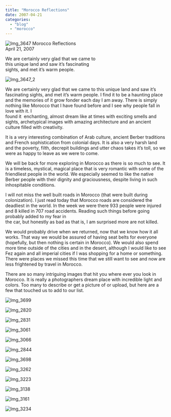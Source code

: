 ```yaml
---
title: "Morocco Reflections"
date: 2007-04-21
categories: 
  - "blog"
  - "morocco"
---
```


 ![Img_3647](https://pub-ac94b3f306b24c0dba4238943c97f2e1.r2.dev/photos/uncategorized/2008/03/24/img_3647.png) Morocco Reflections  
April 21, 2007

We are certainly very glad that we came to  
this unique land and saw it’s fascinating  
sights, and met it’s warm people.

<!--more-->

![Img_3647_2](https://pub-ac94b3f306b24c0dba4238943c97f2e1.r2.dev/photos/uncategorized/2008/03/24/img_3647_2.png)

  
We are certainly very glad that we came to this unique land and saw it’s fascinating sights, and met it’s warm people. I find it to be a haunting place and the memories of it grow fonder each day I am away. There is simply nothing like Morocco that I have found before and I see why people fall in love with it. I  
found it  enchanting, almost dream like at times with exciting smells and sights, archetypical images with amazing architecture and an ancient culture filled with creativity.

It is a very interesting combination of Arab culture, ancient Berber traditions and French sophistication from colonial days. It is also a very harsh land and the poverty, filth, decrepit buildings and utter chaos takes it’s toll, so we were as happy to leave as we were to come.

We will be back for more exploring in Morocco as there is so much to see. It is a timeless, mystical, magical place that is very romantic with some of the friendliest people in the world. We especially seemed to like the native Berber people with their dignity and graciousness, despite living in such inhospitable conditions.

I will not miss the well built roads in Morocco (that were built during colonization). I just read today that Morocco roads are considered the deadliest in the world. In the week we were there 933 people were injured and 8 killed in 707 road accidents. Reading such things before going probably added to my fear in  
the car, but honestly as bad as that is, I am surprised more are not killed.

We would probably drive when we returned, now that we know how it all works. That way we would be assured of having seat belts for everyone (hopefully, but then nothing is certain in Morocco). We would also spend more time outside of the cities and in the desert, although I would like to see Fez again and all imperial cities if I was shopping for a home or something. There were places we missed this time that we still want to see and now are less frightened by travel in Morocco.

There are so many intriguing images that hit you where ever you look in Morocco. It is really a photographers dream place with incredible light and colors. Too many to describe or get a picture of or upload, but here are a few that touched us to add to our list.

![Img_3699](https://pub-ac94b3f306b24c0dba4238943c97f2e1.r2.dev/photos/uncategorized/2008/03/24/img_3699.png)

![Img_2820](https://pub-ac94b3f306b24c0dba4238943c97f2e1.r2.dev/photos/uncategorized/2008/03/24/img_2820.png)

![Img_2831](https://pub-ac94b3f306b24c0dba4238943c97f2e1.r2.dev/photos/uncategorized/2008/03/24/img_2831.png)

![Img_3061](https://pub-ac94b3f306b24c0dba4238943c97f2e1.r2.dev/photos/uncategorized/2008/03/24/img_3061.png)

![Img_3066](https://pub-ac94b3f306b24c0dba4238943c97f2e1.r2.dev/photos/uncategorized/2008/03/24/img_3066.png)

![Img_2844](https://pub-ac94b3f306b24c0dba4238943c97f2e1.r2.dev/photos/uncategorized/2008/03/24/img_2844.png)

![Img_3698](https://pub-ac94b3f306b24c0dba4238943c97f2e1.r2.dev/photos/uncategorized/2008/03/24/img_3698.png)

![Img_3262](https://pub-ac94b3f306b24c0dba4238943c97f2e1.r2.dev/photos/uncategorized/2008/03/24/img_3262.png)

![Img_3223](https://pub-ac94b3f306b24c0dba4238943c97f2e1.r2.dev/photos/uncategorized/2008/03/24/img_3223.png)

![Img_3138](https://pub-ac94b3f306b24c0dba4238943c97f2e1.r2.dev/photos/uncategorized/2008/03/24/img_3138.png)

![Img_3161](https://pub-ac94b3f306b24c0dba4238943c97f2e1.r2.dev/photos/uncategorized/2008/03/24/img_3161.png)

![Img_3234](https://pub-ac94b3f306b24c0dba4238943c97f2e1.r2.dev/photos/uncategorized/2008/03/24/img_3234.png)
